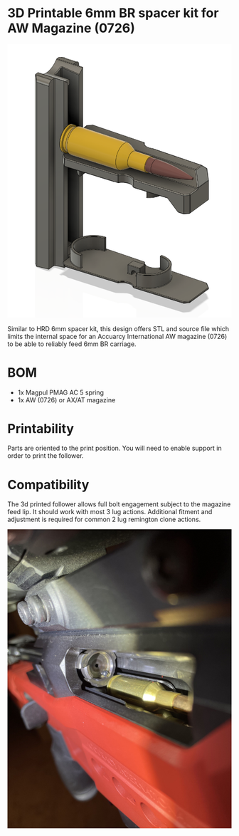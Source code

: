 # 3D Printable 6mm BR spacer kit for AW Magazine (0726)

![Full Kit](resources/preview.png)

Similar to HRD 6mm spacer kit, this design offers STL and source file which limits the internal space for an Accuarcy International AW magazine (0726) to be able to reliably feed 6mm BR carriage.

# BOM

* 1x Magpul PMAG AC 5 spring
* 1x AW (0726) or AX/AT magazine

# Printability

Parts are oriented to the print position. You will need to enable support in order to print the follower. 

# Compatibility

The 3d printed follower allows full bolt engagement subject to the magazine feed lip. It should work with most 3 lug actions. Additional fitment and adjustment is required for common 2 lug remington clone actions.

![bolt_engagement](resources/bolt_engagement.jpg)



